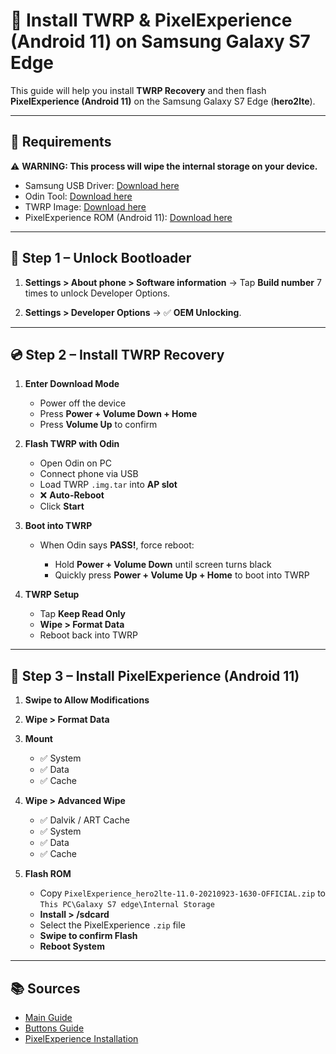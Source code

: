 # 📱 Install TWRP & PixelExperience (Android 11) on Samsung Galaxy S7 Edge

This guide will help you install **TWRP Recovery** and then flash **PixelExperience (Android 11)** on the Samsung Galaxy S7 Edge (**hero2lte**).

---

## 🔧 Requirements

⚠️ **WARNING: This process will wipe the internal storage on your device.**

* Samsung USB Driver: [Download here](https://developer.samsung.com/android-usb-driver)
* Odin Tool: [Download here](https://samsungodin.com/download)
* TWRP Image: [Download here](https://dl.twrp.me/hero2ltekor/twrp-3.7.0_9-0-hero2ltekor.img.tar.html)
* PixelExperience ROM (Android 11): [Download here](https://get.pixelexperience.org/changelog/hero2lte/PixelExperience_hero2lte-11.0-20210923-1630-OFFICIAL.zip)

---

## 🚀 Step 1 – Unlock Bootloader

1. **Settings > About phone > Software information**
   → Tap **Build number** 7 times to unlock Developer Options.

2. **Settings > Developer Options**
   → ✅ **OEM Unlocking**.

---

## 💿 Step 2 – Install TWRP Recovery

1. **Enter Download Mode**

   * Power off the device
   * Press **Power + Volume Down + Home**
   * Press **Volume Up** to confirm

2. **Flash TWRP with Odin**

   * Open Odin on PC
   * Connect phone via USB
   * Load TWRP `.img.tar` into **AP slot**
   * ❌ **Auto-Reboot**
   * Click **Start**

3. **Boot into TWRP**

   * When Odin says **PASS!**, force reboot:

     * Hold **Power + Volume Down** until screen turns black
     * Quickly press **Power + Volume Up + Home** to boot into TWRP

4. **TWRP Setup**

   * Tap **Keep Read Only**
   * **Wipe > Format Data**
   * Reboot back into TWRP

---

## 📲 Step 3 – Install PixelExperience (Android 11)

1. **Swipe to Allow Modifications**

2. **Wipe > Format Data**

3. **Mount**
   * ✅ System
   * ✅ Data
   * ✅ Cache

4. **Wipe > Advanced Wipe**
   * ✅ Dalvik / ART Cache
   * ✅ System
   * ✅ Data
   * ✅ Cache

6. **Flash ROM**
   * Copy `PixelExperience_hero2lte-11.0-20210923-1630-OFFICIAL.zip` to `This PC\Galaxy S7 edge\Internal Storage`
   * **Install > /sdcard**
   * Select the PixelExperience `.zip` file
   * **Swipe to confirm Flash**
   * **Reboot System**

---

## 📚 Sources

* [Main Guide](https://xdaforums.com/t/basic-guide-to-installing-twrp-root-and-rom-via-odin-on-s7-amd-s7-edge.3872644/)
* [Buttons Guide](https://www.youtube.com/watch?v=fqDxBSRLEbQ)
* [PixelExperience Installation](https://www.youtube.com/watch?v=Iu4xbmvABsY)

